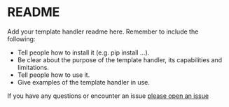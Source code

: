 # README

Add your template handler readme here. Remember to include the following:

- Tell people how to install it (e.g. pip install ...).
- Be clear about the purpose of the template handler, its capabilities and limitations.
- Tell people how to use it.
- Give examples of the template handler in use.

If you have any questions or encounter an issue
[please open an issue](https://github.com/Sceptre/project/issues/new)
